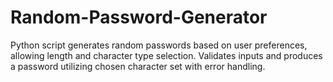 # Random-Password-Generator
Python script generates random passwords based on user preferences, allowing length and character type 
selection. Validates inputs and produces a password utilizing chosen character set with error handling.
